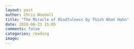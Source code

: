 ```yaml
---
layout: post
author: Chris Woodall
title: "The Miracle of Mindfulness by Thich Nhat Hahn"
date: 2018-06-23 15:05
comments: false
categories: reading
image:
---
```

